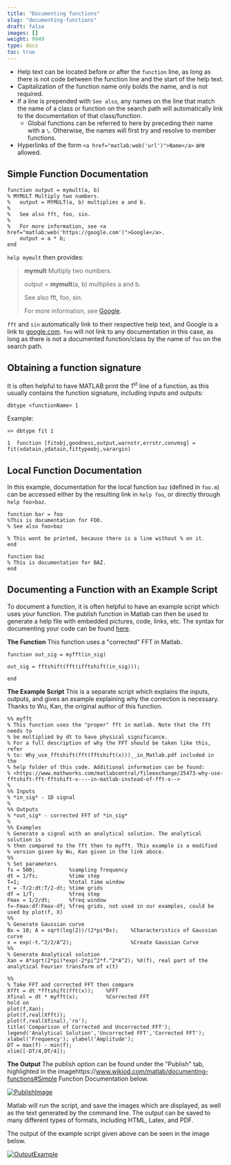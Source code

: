```yaml
---
title: "Documenting functions"
slug: "documenting-functions"
draft: false
images: []
weight: 9949
type: docs
toc: true
---
```


- Help text can be located before or after the `function` line, as long as there is not code between the function line and the start of the help text.
- Capitalization of the function name only bolds the name, and is not required.
- If a line is prepended with `See also`, any names on the line that match the name of a class or function on the search path will automatically link to the documentation of that class/function.
  - Global functions can be referred to here by preceding their name with a `\`. Otherwise, the names will first try and resolve to member functions.
- Hyperlinks of the form `<a href="matlab:web('url')">Name</a>` are allowed.

## Simple Function Documentation
    function output = mymult(a, b)
    % MYMULT Multiply two numbers.
    %   output = MYMULT(a, b) multiplies a and b.
    %
    %   See also fft, foo, sin.
    %
    %   For more information, see <a href="matlab:web('https://google.com')">Google</a>.
        output = a * b;
    end


`help mymult` then provides:

> **mymult** Multiply two numbers.
>
>   output = **mymult**(a, b) multiplies a and b.
>  
>   See also fft, foo, sin.
>  
>   For more information, see [Google](https://google.com).

`fft` and `sin` automatically link to their respective help text, and Google is a link to [google.com](https://google.com). `foo` will not link to any documentation in this case, as long as there is not a documented function/class by the name of `foo` on the search path.

## Obtaining a function signature
It is often helpful to have MATLAB print the 1<sup>st</sup> line of a function, as this usually contains the function signature, including inputs and outputs:

    dbtype <functionName> 1

Example:

    >> dbtype fit 1
    
    1  function [fitobj,goodness,output,warnstr,errstr,convmsg] = fit(xdatain,ydatain,fittypeobj,varargin)

## Local Function Documentation
In this example, documentation for the local function `baz` (defined in `foo.m`) can be accessed either by the resulting link in `help foo`, or directly through `help foo>baz`.

    function bar = foo
    %This is documentation for FOO.
    % See also foo>baz
    
    % This wont be printed, because there is a line without % on it.
    end
    
    function baz
    % This is documentation for BAZ.
    end



## Documenting a Function with an Example Script
To document a function, it is often helpful to have an example script which uses your function. The publish function in Matlab can then be used to generate a help file with embedded pictures, code, links, etc. The syntax for documenting your code can be found [here][1].

**The Function**
This function uses a "corrected" FFT in Matlab.

    function out_sig = myfft(in_sig)

    out_sig = fftshift(fft(ifftshift(in_sig)));
    
    end

**The Example Script**
This is a separate script which explains the inputs, outputs, and gives an example explaining why the correction is necessary. Thanks to Wu, Kan, the original author of this function.

    %% myfft
    % This function uses the "proper" fft in matlab. Note that the fft needs to
    % be multiplied by dt to have physical significance.
    % For a full description of why the FFT should be taken like this, refer
    % to: Why_use_fftshift(fft(fftshift(x)))__in_Matlab.pdf included in the
    % help folder of this code. Additional information can be found:
    % <https://www.mathworks.com/matlabcentral/fileexchange/25473-why-use-fftshift-fft-fftshift-x----in-matlab-instead-of-fft-x-->
    %
    %% Inputs
    % *in_sig* - 1D signal
    % 
    %% Outputs
    % *out_sig* - corrected FFT of *in_sig*
    % 
    %% Examples
    % Generate a signal with an analytical solution. The analytical solution is
    % then compared to the fft then to myfft. This example is a modified
    % version given by Wu, Kan given in the link aboce.
    %%
    % Set parameters
    fs = 500;           %sampling frequency
    dt = 1/fs;          %time step
    T=1;                %total time window
    t = -T/2:dt:T/2-dt; %time grids
    df = 1/T;           %freq step
    Fmax = 1/2/dt;      %freq window
    f=-Fmax:df:Fmax-df; %freq grids, not used in our examples, could be used by plot(f, X)
    %%
    % Generate Gaussian curve
    Bx = 10; A = sqrt(log(2))/(2*pi*Bx);    %Characteristics of Gaussian curve
    x = exp(-t.^2/2/A^2);                   %Create Gaussian Curve
    %% 
    % Generate Analytical solution
    Xan = A*sqrt(2*pi)*exp(-2*pi^2*f.^2*A^2); %X(f), real part of the analytical Fourier transform of x(t)
    
    %%
    % Take FFT and corrected FFT then compare
    Xfft = dt *fftshift(fft(x));    %FFT
    Xfinal = dt * myfft(x);         %Corrected FFT
    hold on
    plot(f,Xan);
    plot(f,real(Xfft));
    plot(f,real(Xfinal),'ro');
    title('Comparison of Corrected and Uncorrected FFT');
    legend('Analytical Solution','Uncorrected FFT','Corrected FFT');
    xlabel('Frequency'); ylabel('Amplitude');
    DT = max(f) - min(f);
    xlim([-DT/4,DT/4]);

**The Output**
The publish option can be found under the "Publish" tab, highlighted in the imagehttps://www.wikiod.com/matlab/documenting-functions#Simple Function Documentation below.

[![PublishImage][2]][2]

Matlab will run the script, and save the images which are displayed, as well as the text generated by the command line. The output can be saved to many different types of formats, including HTML, Latex, and PDF.

The output of the example script given above can be seen in the image below.

[![OutputExample][3]][3]


  [1]: http://www.mathworks.com/help/matlab/matlab_prog/marking-up-matlab-comments-for-publishing.html
  [2]: http://i.stack.imgur.com/swzSN.png
  [3]: http://i.stack.imgur.com/lG14S.png

